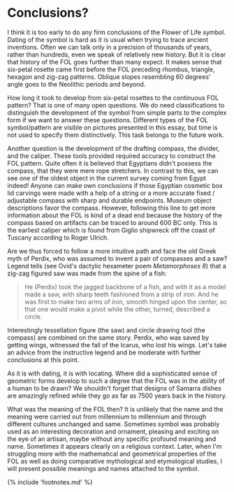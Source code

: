 # Conclusions?

I think it is too early to do any firm conclusions of the Flower of Life symbol. Dating of the symbol is hard as it is usual when trying to trace ancient inventions. Often we can talk only in a precision of thousands of years, rather than hundreds, even we speak of relatively new history. But it is clear that history of the FOL goes further than many expect. It makes sense that six-petal rosette came first before the FOL preceding rhombus, triangle, hexagon and zig-zag patterns. Oblique slopes resembling 60 degrees' angle goes to the Neolithic periods and beyond.

How long it took to develop from six-petal rosettes to the continuous FOL pattern? That is one of many open questions. We do need classifications to distinguish the development of the symbol from simple parts to the complex form if we want to answer these questions. Different types of the FOL symbol/pattern are visible on pictures presented in this essay, but time is not used to specify them distinctively. This task belongs to the future work.

Another question is the development of the drafting compass, the divider, and the caliper. These tools provided required accuracy to construct the FOL pattern. Quite often it is believed that Egyptians didn't possess the compass, that they were mere rope stretchers<!-- cite author="L.R. Shelby" title="Medieval Masons' Tools" date="1961" location="page 237" type="book" href="#" -->. In contrast to this, we can see one of the oldest object in the current survey coming from Egypt indeed! Anyone can make own conclusions if those Egyptian cosmetic box lid carvings were made with a help of a string or a more accurate fixed / adjustable compass with sharp and durable endpoints. Museum object descriptions favor the compass. However, following this line to get more information about the FOL is kind of a dead end because the history of the compass based on artifacts can be traced to around 600 BC only. This is the earliest caliper which is found from Giglio shipwreck off the coast of Tuscany according to Roger Ulrich<!-- cite author="Roger B. Ulrich" title="Roman Woodworking" date="1961" location="pages 52-53" type="book" href="#" -->.

Are we thus forced to follow a more intuitive path and face the old Greek myth of Perdix<!-- cite author="wikipedia.org" title="Perdix mythology" date="" location="" type="website" href="http://en.wikipedia.org/wiki/Perdix_%28mythology%29" -->, who was assumed to invent a pair of compasses and a saw? Legend tells (see Ovid's dactylic hexameter poem *Metamorphoses 8*<!-- cite author="Ovid" title="Metamorphoses 8" date="1 AD" location="" type="website" href="http://www.theoi.com/Text/OvidMetamorphoses8.html#2" -->) that a zig-zag figured saw was made from the spine of a fish:

> He (Perdix) took the jagged backbone of a fish, and with it as a model made a saw, with sharp teeth fashioned from a strip of iron. And he was first to make two arms of iron, smooth hinged upon the center, so that one would make a pivot while the other, turned, described a circle.

Interestingly tessellation figure (the saw) and circle drawing tool (the compass) are combined on the same story. Perdix, who was saved by getting wings, witnessed the fall of the Icarus, who lost his wings. Let's take an advice from the instructive legend and be moderate with further conclusions at this point.

As it is with dating, it is with locating. Where did a sophisticated sense of geometric forms develop to such a degree that the FOL was in the ability of a human to be drawn? We shouldn't forget that designs of Samarra dishes<!-- cite author="Marko Manninen" title="Samarra geometry Pinterest board" date="" location="" type="website" href="https://www.pinterest.com/markomanninen/samarra-geometry/" --> are amazingly refined while they go as far as 7500 years back in the history.

What was the meaning of the FOL then? It is unlikely that the name and the meaning were carried out from millennium to millennium and through different cultures unchanged and same. Sometimes symbol was probably used as an interesting decoration and ornament, pleasing and exciting on the eye of an artisan, maybe without any specific profound meaning and name. Sometimes it appears clearly on a religious context. Later, when I'm struggling more with the mathematical and geometrical properties of the FOL as well as doing comparative mythological and etymological studies, I will present possible meanings and names attached to the symbol.

{% include 'footnotes.md' %}

